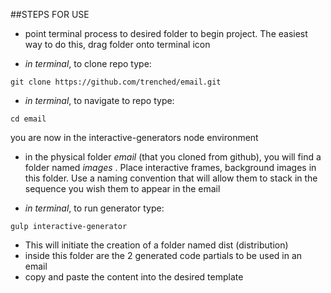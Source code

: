 ##STEPS FOR USE

*   point terminal process to desired folder to begin project.  The easiest way to do this, drag folder onto terminal icon 

*    *in terminal*, to clone repo type:

```
git clone https://github.com/trenched/email.git

```
*   *in terminal*, to navigate to repo type:

```
cd email

```

you are now in the interactive-generators node environment

*   in the physical folder *email* (that you cloned from github), you will find a folder named *images* .  Place interactive frames, background images in this folder.  Use a naming convention that will allow them to stack in the sequence you wish them to appear in the email

*   *in terminal*, to run generator type:  

```
gulp interactive-generator

```

*   This will initiate the creation of a folder named dist (distribution)
*   inside this folder are the 2 generated code partials to be used in an email
*   copy and paste the content into the desired template
